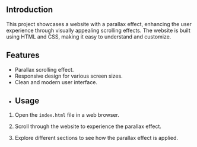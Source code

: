 
## Introduction

This project showcases a website with a parallax effect, enhancing the user experience through visually appealing scrolling effects. The website is built using HTML and CSS, making it easy to understand and customize.
## Features

- Parallax scrolling effect.
- Responsive design for various screen sizes.
- Clean and modern user interface.
- ## Usage

1. Open the `index.html` file in a web browser.

2. Scroll through the website to experience the parallax effect.

3. Explore different sections to see how the parallax effect is applied.
